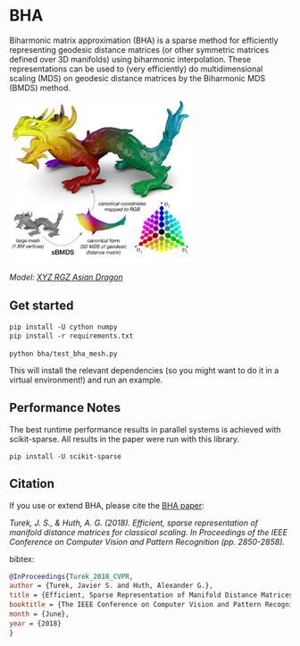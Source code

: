# BHA
Biharmonic matrix approximation (BHA) is a sparse method for efficiently representing geodesic distance matrices (or other symmetric matrices defined over 3D manifolds) using biharmonic interpolation. These representations can be used to (very efficiently) do multidimensional scaling (MDS) on geodesic distance matrices by the Biharmonic MDS (BMDS) method.

<img src="header.png" width="65%">

_Model: [XYZ RGZ Asian Dragon](http://graphics.stanford.edu/data/3Dscanrep/)_

## Get started
```
pip install -U cython numpy
pip install -r requirements.txt

python bha/test_bha_mesh.py
```
This will install the relevant dependencies (so you might want to do it in a virtual environment!) and run an example.

## Performance Notes
The best runtime performance results in parallel systems is achieved with scikit-sparse.
All results in the paper were run with this library.
```
pip install -U scikit-sparse
```

## Citation
If you use or extend BHA, please cite the [BHA paper](http://openaccess.thecvf.com/content_cvpr_2018/papers/Turek_Efficient_Sparse_Representation_CVPR_2018_paper.pdf):

_Turek, J. S., & Huth, A. G. (2018). Efficient, sparse representation of manifold distance matrices for classical scaling. In Proceedings of the IEEE Conference on Computer Vision and Pattern Recognition (pp. 2850-2858)._

bibtex:
```bibtex
@InProceedings{Turek_2018_CVPR,
author = {Turek, Javier S. and Huth, Alexander G.},
title = {Efficient, Sparse Representation of Manifold Distance Matrices for Classical Scaling},
booktitle = {The IEEE Conference on Computer Vision and Pattern Recognition (CVPR)},
month = {June},
year = {2018}
}
```
